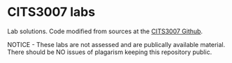 # CITS3007 labs

Lab solutions. Code modified from sources at the [CITS3007 Github](https://github.com/cits3007).

NOTICE - These labs are not assessed and are publically available material. There should be NO issues of plagarism keeping this repository public.
